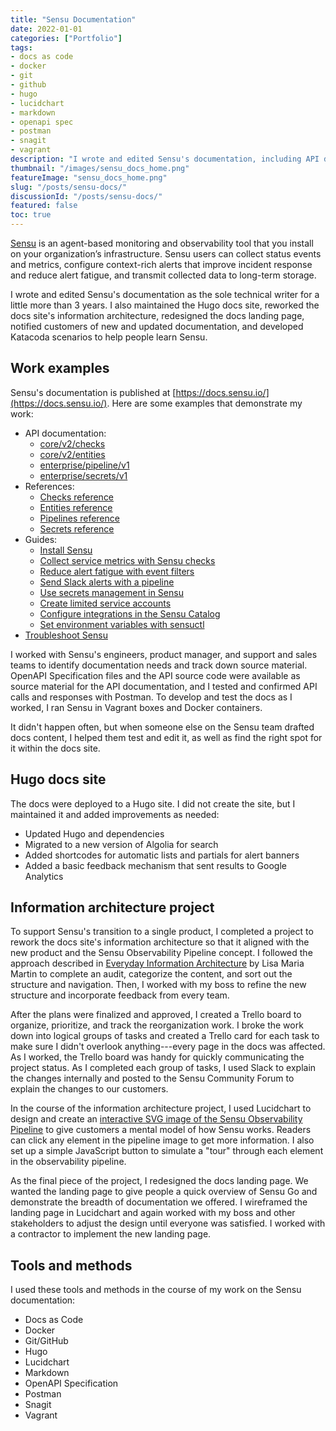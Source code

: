 ```yaml
---
title: "Sensu Documentation"
date: 2022-01-01
categories: ["Portfolio"]
tags:
- docs as code
- docker
- git
- github
- hugo
- lucidchart
- markdown
- openapi spec
- postman
- snagit
- vagrant
description: "I wrote and edited Sensu's documentation, including API documentation, references, and user guides. I also maintained and improved the Hugo docs site and reworked the information architecture."
thumbnail: "/images/sensu_docs_home.png"
featureImage: "sensu_docs_home.png"
slug: "/posts/sensu-docs/"
discussionId: "/posts/sensu-docs/"
featured: false
toc: true
---
```


[Sensu](https://sensu.io/) is an agent-based monitoring and observability tool that you install on your organization’s infrastructure. Sensu users can collect status events and metrics, configure context-rich alerts that improve incident response and reduce alert fatigue, and transmit collected data to long-term storage. 

I wrote and edited Sensu's documentation as the sole technical writer for a little more than 3 years. I also maintained the Hugo docs site, reworked the docs site's information architecture, redesigned the docs landing page, notified customers of new and updated documentation, and developed Katacoda scenarios to help people learn Sensu.

## Work examples

Sensu's documentation is published at [https://docs.sensu.io/](https://docs.sensu.io/). Here are some examples that demonstrate my work:

* API documentation:
	* [core/v2/checks](https://docs.sensu.io/sensu-go/latest/api/core/checks/)
	* [core/v2/entities](https://docs.sensu.io/sensu-go/latest/api/core/entities/)
	* [enterprise/pipeline/v1](https://docs.sensu.io/sensu-go/latest/api/enterprise/pipeline/)
	* [enterprise/secrets/v1](https://docs.sensu.io/sensu-go/latest/api/enterprise/secrets/)
* References:
	* [Checks reference](https://docs.sensu.io/sensu-go/latest/observability-pipeline/observe-schedule/checks/)
	* [Entities reference](https://docs.sensu.io/sensu-go/latest/observability-pipeline/observe-entities/entities/)
	* [Pipelines reference](https://docs.sensu.io/sensu-go/latest/observability-pipeline/observe-process/pipelines/)
	* [Secrets reference](https://docs.sensu.io/sensu-go/latest/operations/manage-secrets/secrets/)
* Guides:
	* [Install Sensu](https://docs.sensu.io/sensu-go/latest/operations/deploy-sensu/install-sensu/)
	* [Collect service metrics with Sensu checks](https://docs.sensu.io/sensu-go/latest/observability-pipeline/observe-schedule/collect-metrics-with-checks/)
	* [Reduce alert fatigue with event filters](https://docs.sensu.io/sensu-go/latest/observability-pipeline/observe-filter/reduce-alert-fatigue/)
	* [Send Slack alerts with a pipeline](https://docs.sensu.io/sensu-go/latest/observability-pipeline/observe-process/send-slack-alerts/)
	* [Use secrets management in Sensu](https://docs.sensu.io/sensu-go/latest/operations/manage-secrets/secrets-management/)
	* [Create limited service accounts](https://docs.sensu.io/sensu-go/latest/operations/control-access/create-limited-service-accounts/)
	* [Configure integrations in the Sensu Catalog](https://docs.sensu.io/sensu-go/latest/catalog/sensu-catalog/)
	* [Set environment variables with sensuctl](https://docs.sensu.io/sensu-go/latest/sensuctl/environment-variables/)
* [Troubleshoot Sensu](https://docs.sensu.io/sensu-go/latest/operations/maintain-sensu/troubleshoot/)

I worked with Sensu's engineers, product manager, and support and sales teams to identify documentation needs and track down source material. OpenAPI Specification files and the API source code were available as source material for the API documentation, and I tested and confirmed API calls and responses with Postman. To develop and test the docs as I worked, I ran Sensu in Vagrant boxes and Docker containers.

It didn't happen often, but when someone else on the Sensu team drafted docs content, I helped them test and edit it, as well as find the right spot for it within the docs site.

## Hugo docs site

The docs were deployed to a Hugo site. I did not create the site, but I maintained it and added improvements as needed:

* Updated Hugo and dependencies
* Migrated to a new version of Algolia for search
* Added shortcodes for automatic lists and partials for alert banners
* Added a basic feedback mechanism that sent results to Google Analytics

## Information architecture project

To support Sensu's transition to a single product, I completed a project to rework the docs site's information architecture so that it aligned with the new product and the Sensu Observability Pipeline concept. I followed the approach described in [Everyday Information Architecture](https://everydayia.com/) by Lisa Maria Martin to complete an audit, categorize the content, and sort out the structure and navigation. Then, I worked with my boss to refine the new structure and incorporate feedback from every team.

After the plans were finalized and approved, I created a Trello board to organize, prioritize, and track the reorganization work. I broke the work down into logical groups of tasks and created a Trello card for each task to make sure I didn't overlook anything---every page in the docs was affected. As I worked, the Trello board was handy for quickly communicating the project status. As I completed each group of tasks, I used Slack to explain the changes internally and posted to the Sensu Community Forum to explain the changes to our customers.

In the course of the information architecture project, I used Lucidchart to design and create an [interactive SVG image of the Sensu Observability Pipeline](https://docs.sensu.io/sensu-go/latest/) to give customers a mental model of how Sensu works. Readers can click any element in the pipeline image to get more information. I also set up a simple JavaScript button to simulate a "tour" through each element in the observability pipeline.

As the final piece of the project, I redesigned the docs landing page. We wanted the landing page to give people a quick overview of Sensu Go and demonstrate the breadth of documentation we offered. I wireframed the landing page in Lucidchart and again worked with my boss and other stakeholders to adjust the design until everyone was satisfied. I worked with a contractor to implement the new landing page.

## Tools and methods

I used these tools and methods in the course of my work on the Sensu documentation:

* Docs as Code
* Docker
* Git/GitHub
* Hugo
* Lucidchart
* Markdown
* OpenAPI Specification
* Postman
* Snagit
* Vagrant 

